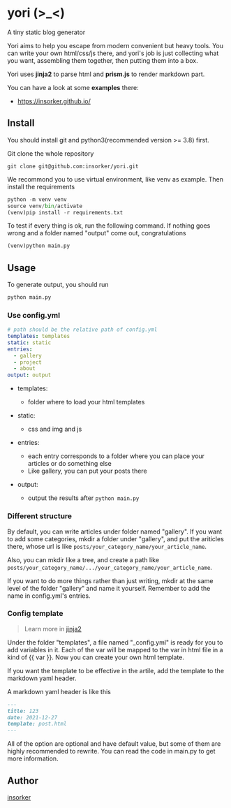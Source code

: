 # yori (>_<)
A tiny static blog generator

Yori aims to help you escape from modern convenient but heavy tools. You can write your own html/css/js there, and yori's job is just collecting what you want, assembling them together, then putting them into a box.

Yori uses **jinja2** to parse html and **prism.js** to render markdown part.

You can have a look at some **examples** there:

- https://insorker.github.io/

## Install

You should install git and python3(recommended version >= 3.8) first.

Git clone the whole repository

```git
git clone git@github.com:insorker/yori.git
```

We recommond you to use virtual environment, like venv as example. Then install the requirements

```python
python -m venv venv
source venv/bin/activate
(venv)pip install -r requirements.txt
```

To test if every thing is ok, run the following command. If nothing goes wrong and a folder named "output" come out, congratulations

```python
(venv)python main.py
```

## Usage

To generate output, you should run

```python
python main.py
```

### Use config.yml

```yaml
# path should be the relative path of config.yml
templates: templates
static: static
entries:
  - gallery
  - project
  - about
output: output
```

- templates:
  - folder where to load your html templates

- static:
  - css and img and js

- entries:
  - each entry corresponds to a folder where you can place your articles or do something else
  - Like gallery, you can put your posts there
- output:
  - output the results after `python main.py`

### Different structure

By default, you can write articles under folder named "gallery". If you want to add some categories, mkdir a folder under "gallery", and put the ariticles there, whose url is like `posts/your_category_name/your_article_name`. 

Also, you can mkdir like a tree, and create a path like `posts/your_category_name/.../your_category_name/your_article_name`.

If you want to do more things rather than just writing, mkdir at the same level of the folder "gallery" and name it yourself. Remember to add the name in config.yml's entries.

### Config template

> Learn more in [jinja2](https://jinja.palletsprojects.com/en/3.0.x/templates/)

Under the folder "templates", a file named "_config.yml" is ready for you to add variables in it. Each of the var will be mapped to the var in html file in a kind of {{ var }}. Now you can create your own html template.

If you want the template to be effective in the artile, add the template to the markdown yaml header.

A markdown yaml header is like this

```markdown
---
title: 123
date: 2021-12-27
template: post.html
---
```

All of the option are optional and have default value, but some of them are highly recommended to rewrite. You can read the code in main.py to get more information.

## Author

[insorker](https://github.com/insorker)



